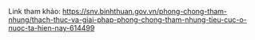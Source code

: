 


Link tham khảo: https://snv.binhthuan.gov.vn/phong-chong-tham-nhung/thach-thuc-va-giai-phap-phong-chong-tham-nhung-tieu-cuc-o-nuoc-ta-hien-nay-614499
